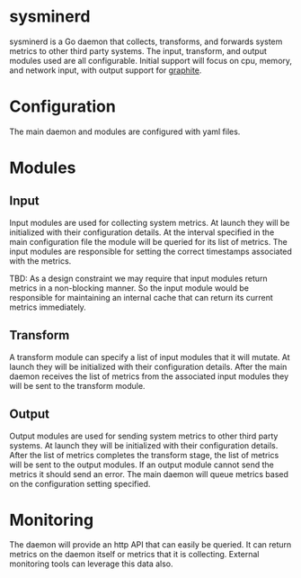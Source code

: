 sysminerd
=========

sysminerd is a Go daemon that collects, transforms, and forwards system metrics to other third party systems.  The input, transform, and output modules used are all configurable.  Initial support will focus on cpu, memory, and network input, with output support for [graphite](https://github.com/graphite-project/).

# Configuration

The main daemon and modules are configured with yaml files.  

# Modules

## Input

Input modules are used for collecting system metrics.  At launch they will be initialized with their configuration details.  At the interval specified in the main configuration file the module will be queried for its list of metrics.  The input modules are responsible for setting the correct timestamps associated with the metrics.

TBD: As a design constraint we may require that input modules return metrics in a non-blocking manner.  So the input module would be responsible for maintaining an internal cache that can return its current metrics immediately. 

## Transform

A transform module can specify a list of input modules that it will mutate.  At launch they will be initialized with their configuration details. After the main daemon receives the list of metrics from the associated input modules they will be sent to the transform module.

## Output

Output modules are used for sending system metrics to other third party systems.  At launch they will be initialized with their configuration details.  After the list of metrics completes the transform stage, the list of metrics will be sent to the output modules.  If an output module cannot send the metrics it should send an error.  The main daemon will queue metrics based on the configuration setting specified.

# Monitoring

The daemon will provide an http API that can easily be queried.  It can return metrics on the daemon itself or metrics that it is collecting.  External monitoring tools can leverage this data also.
